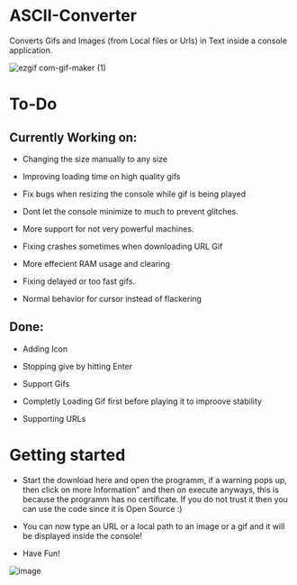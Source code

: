 # ASCII-Converter
Converts Gifs and Images (from Local files or Urls) in Text inside a console application.

![ezgif com-gif-maker (1)](https://user-images.githubusercontent.com/62218506/127154315-14b219fc-a5f7-48f2-b875-459f898988c1.gif)

# To-Do

## Currently Working on:

- Changing the size manually to any size

- Improving loading time on high quality gifs

- Fix bugs when resizing the console while gif is being played

- Dont let the console minimize to much to prevent glitches.

- More support for not very powerful machines.

- Fixing crashes sometimes when downloading URL Gif

- More effecient RAM usage and clearing

- Fixing delayed or too fast gifs.

- Normal behavior for cursor instead of flackering

## Done:

- Adding Icon

- Stopping give by hitting Enter

- Support Gifs

- Completly Loading Gif first before playing it to improove stability

- Supporting URLs

# Getting started

- Start the download here and open the programm, if a warning pops up, then click on more Information" and then on execute anyways, this is because the programm has no certificate. If you do not trust it then you can use the code since it is Open Source :) 

- You can now type an URL or a local path to an image or a gif and it will be displayed inside the console! 

- Have Fun!

![image](https://user-images.githubusercontent.com/62218506/127154883-6ec73008-5fff-49ad-91b7-a4986fa65c56.png)
